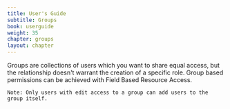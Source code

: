 ```yaml
---
title: User's Guide
subtitle: Groups
book: userguide
weight: 35
chapter: groups
layout: chapter
---
```


Groups are collections of users which you want to share equal access, but the relationship doesn't warrant the creation of a specific role. Group based permissions can be achieved with Field Based Resource Access.

`Note: Only users with edit access to a group can add users to the group itself.`
